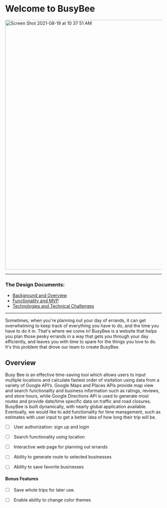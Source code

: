Welcome to BusyBee
=========================
<img width="800" alt="Screen Shot 2021-08-19 at 10 37 51 AM" src="https://user-images.githubusercontent.com/76131255/130117247-5749b91b-0a10-429f-829e-e20984205ee9.png">


* * * * *

### [](https://github.com/aedimoff/BusyBee/wiki) The Design Documents:

-   [Background and Overview](https://github.com/aedimoff/BusyBee/wiki/Background-and-Overview)
-   [Functionality and MVP](https://github.com/aedimoff/BusyBee/wiki/Functionality-and-MVP)
-   [Technologies and Technical Challenges](https://github.com/aedimoff/BusyBee/wiki/Technologies-and-Technical-Challenges)

-----------------------------------------------------------------------------------

Sometimes, when you're planning out your day of errands, it can get overwhelming to keep track of everything you have to do, and the time you have to do it in. That's where we come in! BusyBee is a website that helps you plan those pesky errands in a way that gets you through your day efficiently, and leaves you with time to spare for the things you love to do. It's this problem that drove our team to create BusyBee.

Overview
-------------------------------------------------------------------------------

Busy Bee is an effective time-saving tool which allows users to input multiple locations and calculate fastest order of visitation using data from a variety of Google API’s. Google Maps and Places APIs provide map view and search functionality and business information such as ratings, reviews, and store hours, while Google Directions API is used to generate most routes and provide date/time specific data on traffic and road closures. BusyBee is built dynamically, with nearly global application available. Eventually, we would like to add functionality for time management, such as estimates with user input to get a better idea of how long their trip will be.

-   [ ]  User authorization: sign up and login
-   [ ]  Search functionality using location
-   [ ]  Interactive web page for planning out errands
-   [ ]  Ability to generate route to selected businesses
-   [ ]  Ability to save favorite businesses



#### Bonus Features

-   [ ]  Save whole trips for later use.
-   [ ]  Enable ability to change color themes

